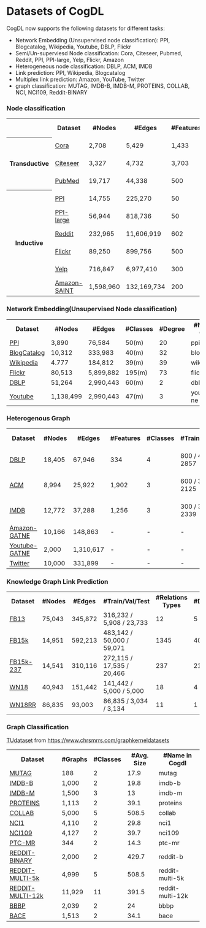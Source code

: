 Datasets of CogDL
=================

CogDL now supports the following datasets for different tasks:
- Network Embedding (Unsupervised node classification): PPI, Blogcatalog, Wikipedia, Youtube, DBLP, Flickr
- Semi/Un-superviesd Node classification: Cora, Citeseer, Pubmed, Reddit, PPI, PPI-large, Yelp, Flickr, Amazon
- Heterogeneous node classification: DBLP, ACM, IMDB
- Link prediction: PPI, Wikipedia, Blogcatalog
- Multiplex link prediction: Amazon, YouTube, Twitter
- graph classification: MUTAG, IMDB-B, IMDB-M, PROTEINS, COLLAB, NCI, NCI109, Reddit-BINARY

<h3>Node classification</h3>

<table>
    <tr>
        <th></th>
    	<th>Dataset</th>
        <th>#Nodes</th>
        <th>#Edges</th>
        <th>#Features</th>
        <th>#Classes</th>
        <th>#Train/Val/Test</th>
        <th>Degree</th>
        <th>#Name in Cogdl</th>
    </tr>
    <tr>
    	<th rowspan="4">Transductive</th>
    </tr>
    <tr>
        <td> <a href="https://cloud.tsinghua.edu.cn/d/71ee1916f3644f6f81b4/"> Cora </a> </td>
        <td> 2,708 </td>
        <td> 5,429 </td>
        <td> 1,433 </td>
        <td> 7(s) </td>
        <td> 140 / 500 / 1000 </td>
        <td> 2 </td>
        <td> cora </td>
    </tr>
    <tr>
    	<td> <a href="https://cloud.tsinghua.edu.cn/d/6823f768780e460e960b/"> Citeseer </a> </td>
        <td> 3,327 </td>
        <td> 4,732 </td>
        <td> 3,703 </td>
        <td> 6(s) </td>
        <td> 120 / 500 / 1000 </td>
        <td> 1 </td>
        <td> citeseer </td>
    </tr>
    <tr>
    	<td> <a href="https://cloud.tsinghua.edu.cn/d/1b2f95b3d392463bb024/"> PubMed </a> </td>
        <td> 19,717 </td>
        <td> 44,338 </td>
        <td> 500 </td>
        <td> 3(s) </td>
        <td> 60 / 500 / 1999 </td>
        <td> 2 </td>
        <td> pubmed </td>
    </tr>
    <tr>
        <th rowspan="8"> Inductive </th>
    </tr>
    <tr>
        <td> <a href="https://cloud.tsinghua.edu.cn/d/2c6e94ec9dad4972b58e/"> PPI </a> </td>
        <td> 14,755 </td>
        <td> 225,270 </td>
        <td> 50 </td>
        <td> 121(m) </td>
        <td> 0.66 / 0.12 / 0.22 </td>
        <td> 15 </td>
        <td> ppi </td>
    </tr>
    <tr>
        <td> <a href="https://cloud.tsinghua.edu.cn/d/469ef38a520640bba267/"> PPI-large </a>  </td>
        <td> 56,944 </td>
        <td> 818,736 </td>
        <td> 50 </td>
        <td> 121(m) </td>
        <td> 0.79 / 0.11 / 0.10 </td>
        <td> 14 </td>
        <td> ppi-large </td>
    </tr>
    <tr>
        <tr>
        <td> <a href="https://cloud.tsinghua.edu.cn/d/d087e7e766e747ce8073/"> Reddit </a>  </td>
        <td> 232,965 </td>
        <td> 11,606,919 </td>
        <td> 602 </td>
        <td> 41(s) </td>
        <td> 0.66 / 0.10 / 0.24 </td>
        <td> 50 </td>
        <td> reddit </td>
    </tr>
    <tr>
        <td> <a href="https://cloud.tsinghua.edu.cn/d/d3ebcb5fa2da463b8213/"> Flickr </a>  </td>
        <td> 89,250 </td>
        <td> 899,756 </td>
        <td> 500 </td>
        <td> 7(s) </td>
        <td> 0.50 / 0.25 / 0.25 </td>
        <td> 10 </td>
        <td> flickr </td>
    </tr>
    <tr>
        <td> <a href="https://cloud.tsinghua.edu.cn/d/7218cc013c9a40159306/"> Yelp </a> </td>
        <td> 716,847 </td>
        <td> 6,977,410 </td>
        <td> 300 </td>
        <td> 100(m) </td>
        <td> 0.75 / 0.10 / 0.15 </td>
        <td> 10 </td>
        <td> yelp </td>
    </tr>
    <tr>
        <td> <a href="https://cloud.tsinghua.edu.cn/d/ae4b2c4f59bd41be9b0b/"> Amazon-SAINT </a> </td>
        <td> 1,598,960 </td>
        <td> 132,169,734 </td>
        <td> 200 </td>
        <td> 107(m) </td>
        <td> 0.85 / 0.05 / 0.10 </td>
        <td> 83 </td>
        <td> amazon-s </td>
    </tr>
</table>


<h3>Network Embedding(Unsupervised Node classification)</h3>

<table>
    <tr>
    	<th>Dataset</th>
        <th>#Nodes</th>
        <th>#Edges</th>
        <th>#Classes</th>
        <th>#Degree</th>
        <th>#Name in Cogdl</th>
    </tr>
    <tr>
    	<td> <a href="https://cloud.tsinghua.edu.cn/d/fd3717d9ee78440e800f/"> PPI </a> </td>
        <td> 3,890 </td>
        <td> 76,584 </td>
        <td> 50(m) </td>
        <td> 20 </td>
        <td> ppi-ne </td>
    </tr>
    <tr>
    	<td> <a href="https://cloud.tsinghua.edu.cn/d/cb62b5b4224a4de08a02/"> BlogCatalog </a> </td>
        <td> 10,312 </td>
        <td> 333,983 </td>
        <td> 40(m) </td>
        <td> 32 </td>
        <td> blogcatalog </td>
    </tr>
    <tr>
    	<td> <a href="https://cloud.tsinghua.edu.cn/d/a26619b0b45e4d1181c9/"> Wikipedia </a>  </td>
        <td> 4.777 </td>
        <td> 184,812 </td>
        <td> 39(m) </td>
        <td> 39 </td>
        <td> wikipedia </td>
    </tr>
    <tr>
    	<td> <a href="https://cloud.tsinghua.edu.cn/d/863da94f520844cbab90/"> Flickr </a> </td>
        <td> 80,513 </td>
        <td> 5,899,882 </td>
        <td> 195(m) </td>
        <td> 73 </td>
        <td> flickr-ne </td>
    </tr>
    <tr>
    	<td> <a href="https://cloud.tsinghua.edu.cn/d/1da2ec50b08749f48033/"> DBLP </a> </td>
        <td> 51,264 </td>
        <td> 2,990,443 </td>
        <td> 60(m) </td>
        <td> 2 </td>
        <td> dblp-ne </td>
    </tr>
    <tr>
    	<td> <a href="https://cloud.tsinghua.edu.cn/d/e338d719659b44e5ac9d/"> Youtube </a>  </td>
        <td> 1,138,499 </td>
        <td> 2,990,443 </td>
        <td> 47(m) </td>
        <td> 3 </td>
        <td> youtube-ne </td>
    </tr>
</table>


<h3>Heterogenous Graph</h3>

<table>
    <tr>
    	<th>Dataset</th>
        <th>#Nodes</th>
        <th>#Edges</th>
        <th>#Features</th>
        <th>#Classes</th>
        <th>#Train/Val/Test</th>
        <th>#Degree</th>
        <th>#Edge Type</th>
        <th>#Name in Cogdl</th>
    </tr>
    <tr>
    	<td> <a href="https://cloud.tsinghua.edu.cn/f/f15a18f34c084a7c9482/?dl=1"> DBLP </a>  </td>
        <td> 18,405 </td>
        <td> 67,946 </td>
        <td> 334 </td>
        <td> 4 </td>
        <td> 800 / 400 / 2857 </td>
        <td> 4 </td>
        <td> 4 </td>
        <td> gtn-dblp(han-acm) </td>
    </tr>
    <tr>
    	<td> <a href="https://cloud.tsinghua.edu.cn/f/5d8f1290ea3946edaec2/?dl=1"> ACM </a>  </td>
        <td> 8,994 </td>
        <td> 25,922 </td>
        <td> 1,902 </td>
        <td> 3 </td>
        <td> 600 / 300 / 2125 </td>
        <td> 3 </td>
        <td> 4 </td>
        <td> gtn-acm(han-acm) </td>
    </tr>
    <tr>
    	<td> <a href="https://cloud.tsinghua.edu.cn/f/0617f97635134505bb1c/?dl=1"> IMDB </a>  </td>
        <td> 12,772 </td>
        <td> 37,288 </td>
        <td> 1,256 </td>
        <td> 3 </td>
        <td> 300 / 300 / 2339 </td>
        <td> 3 </td>
        <td> 4 </td>
        <td> gtn-imdb(han-imdb) </td>
    </tr>
    <tr>
    	<td> <a href="https://cloud.tsinghua.edu.cn/d/21e0ad8cfe564bc3b17a/"> Amazon-GATNE </a> </td>
        <td> 10,166 </td>
        <td> 148,863 </td>
        <td> - </td>
        <td> - </td>
        <td> - </td>
        <td> 15 </td>
        <td> 2 </td>
        <td> amazon </td>
    </tr>
    <tr>
    	<td> <a href="https://cloud.tsinghua.edu.cn/d/55a23e4edba54c29a7c2/"> Youtube-GATNE </a>  </td>
        <td> 2,000 </td>
        <td> 1,310,617 </td>
        <td> - </td>
        <td> - </td>
        <td> - </td>
        <td> 655 </td>
        <td> 5 </td>
        <td> youtube </td>
    </tr>
    <tr>
    	<td> <a href="(https://cloud.tsinghua.edu.cn/d/59b52be66cbf4d20a414/"> Twitter </a>  </td>
        <td> 10,000 </td>
        <td> 331,899 </td>
        <td> - </td>
        <td> - </td>
        <td> - </td>
        <td> 33 </td>
        <td> 4 </td>
        <td> twitter </td>
    </tr>
</table>


<h3>Knowledge Graph Link Prediction</h3>

<table>
    <tr>
   		<th>Dataset</th>
        <th>#Nodes</th>
        <th>#Edges</th>
        <th>#Train/Val/Test</th>
        <th>#Relations Types</th>
        <th>#Degree</th>
        <th>#Name in Cogdl</th>
    </tr>
    <tr>
    	<td><a href="https://github.com/thunlp/OpenKE/tree/OpenKE-PyTorch/benchmarks/FB13"> FB13 </a> </td>
        <td>75,043</td>
        <td>345,872</td>
        <td>316,232 / 5,908 / 23,733</td>
        <td>12</td>
        <td>5</td>
        <td>fb13</td>
    </tr>
    <tr>
    	<td><a href="https://github.com/thunlp/OpenKE/tree/OpenKE-PyTorch/benchmarks/FB15K"> FB15k </a> </td>
        <td>14,951</td>
        <td>592,213</td>
        <td>483,142 / 50,000 / 59,071</td>
        <td>1345</td>
        <td>40</td>
        <td>fb15k</td>
    </tr> 
    <tr>
    	<td><a href="https://github.com/thunlp/OpenKE/tree/OpenKE-PyTorch/benchmarks/FB15K237"> FB15k-237 </a> </td>
        <td>14,541</td>
        <td>310,116</td>
        <td>272,115 / 17,535 / 20,466</td>
        <td>237</td>
        <td>21</td>
        <td>fb15k237</td>
    </tr>
    <tr>
    	<td><a href="https://github.com/thunlp/OpenKE/tree/OpenKE-PyTorch/benchmarks/WN18"> WN18 </a> </td>
        <td>40,943</td>
        <td>151,442</td>
        <td>141,442 / 5,000 / 5,000</td>
        <td>18</td>
        <td>4</td>
        <td>wn18</td>
    </tr>
    <tr>
    	<td><a href="https://github.com/thunlp/OpenKE/tree/OpenKE-PyTorch/benchmarks/WN18RR"> WN18RR </a></td>
        <td>86,835</td>
        <td>93,003</td>
        <td>86,835 / 3,034 / 3,134</td>
        <td>11</td>
        <td>1</td>
        <td>wn18rr</td>
    </tr>
</table>


<h3>Graph Classification</h3>

[TUdataset](https://cloud.tsinghua.edu.cn/d/878208c0acf74919959a/) from https://www.chrsmrrs.com/graphkerneldatasets

<table>
    <tr>
    	<th>Dataset</th>
        <th>#Graphs</th>
        <th>#Classes</th>
        <th>#Avg. Size</th>
        <th>#Name in Cogdl</th>
    </tr>
    <tr>
    	<td> <a href="https://cloud.tsinghua.edu.cn/f/f5584198ded14c58b94b/?dl=1"> MUTAG </a></td>
        <td>188</td>
        <td>2</td>
        <td>17.9</td>
        <td>mutag</td>
    </tr>
    <tr>
    	<td><a href="https://cloud.tsinghua.edu.cn/f/be48c1fafde84569813a/?dl=1"> IMDB-B </a> </td>
        <td>1,000</td>
        <td>2</td>
        <td>19.8</td>
        <td>imdb-b</td>
    </tr>
    <tr>
    	<td><a href="https://cloud.tsinghua.edu.cn/f/8eca3b50a2094178b2ec/?dl=1"> IMDB-M </a> </td>
        <td>1,500</td>
        <td>3</td>
        <td>13</td>
        <td>imdb-m</td>
    </tr>
    <tr>
    	<td><a href="https://cloud.tsinghua.edu.cn/f/26654be1c3c946388a56/?dl=1"> PROTEINS </a> </td>
        <td>1,113</td>
        <td>2</td>
        <td>39.1</td>
        <td>proteins</td>
    </tr>
    <tr>
    	<td><a href="https://cloud.tsinghua.edu.cn/f/c58b948654e54c3d8be7/?dl=1"> COLLAB </a> </td>
        <td>5,000</td>
        <td>5</td>
        <td>508.5</td>
        <td>collab</td>
    </tr>
    <tr>
    	<td><a href="https://cloud.tsinghua.edu.cn/f/151ea45c7f3444a39537/?dl=1"> NCI1 </a> </td>
        <td>4,110</td>
        <td>2</td>
        <td>29.8</td>
        <td>nci1</td>
    </tr>
    <tr>
    	<td><a href="https://cloud.tsinghua.edu.cn/f/b520b63bcf9d48a7a57c/?dl=1"> NCI109 </a> </td>
        <td>4,127</td>
        <td>2</td>
        <td>39.7</td>
        <td>nci109</td>
    </tr>
    <tr>
    	<td><a href="https://cloud.tsinghua.edu.cn/f/9fc07402515549d1b6a6/?dl=1"> PTC-MR </a> </td>
        <td>344</td>
        <td>2</td>
        <td>14.3</td>
        <td>ptc-mr</td>
    </tr>
    <tr>
    	<td><a href="https://cloud.tsinghua.edu.cn/f/d4bcb32cf6a846f8b7cb/?dl=1"> REDDIT-BINARY </a> </td>
        <td>2,000</td>
        <td>2</td>
        <td>429.7</td>
        <td>reddit-b</td>
    </tr>
    <tr>
    	<td><a href="https://cloud.tsinghua.edu.cn/f/e9bed9b1181246b7859f/?dl=1"> REDDIT-MULTI-5k </a> </td>
        <td>4,999</td>
        <td>5</td>
        <td>508.5</td>
        <td>reddit-multi-5k</td>
    </tr>
    <tr>
    	<td><a href="https://cloud.tsinghua.edu.cn/f/f1b3ffb83fd04c89be7c/?dl=1"> REDDIT-MULTI-12k </a> </td>
        <td>11,929</td>
        <td>11</td>
        <td>391.5</td>
        <td>reddit-multi-12k</td>
    </tr>
    <tr>
    	<td><a href="https://cloud.tsinghua.edu.cn/d/9db9e16a949b4877bb4e/"> BBBP </a> </td>
        <td>2,039</td>
        <td>2</td>
        <td>24</td>
        <td>bbbp</td>
    </tr>
    <tr>
    	<td><a href="https://cloud.tsinghua.edu.cn/d/c6bd3405569b4fab9c4a/"> BACE </a></td>
        <td>1,513</td>
        <td>2</td>
        <td>34.1</td>
        <td>bace</td>
    </tr>
</table>
